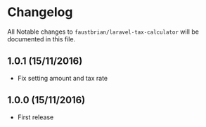 # Changelog

All Notable changes to `faustbrian/laravel-tax-calculator` will be documented in this file.

## 1.0.1 (15/11/2016)
- Fix setting amount and tax rate

## 1.0.0 (15/11/2016)
- First release
